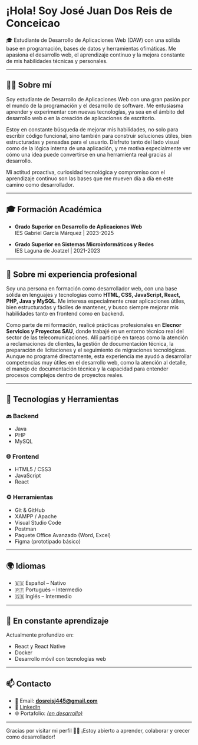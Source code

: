 #  ¡Hola! Soy José Juan Dos Reis de Conceicao

🎓 Estudiante de Desarrollo de Aplicaciones Web (DAW) con una sólida base en programación, bases de datos y herramientas ofimáticas. Me apasiona el desarrollo web, el aprendizaje continuo y la mejora constante de mis habilidades técnicas y personales.

---

## 👨‍💻 Sobre mí

Soy estudiante de Desarrollo de Aplicaciones Web con una gran pasión por el mundo de la programación y el desarrollo de software. Me entusiasma aprender y experimentar con nuevas tecnologías, ya sea en el ámbito del desarrollo web o en la creación de aplicaciones de escritorio.

Estoy en constante búsqueda de mejorar mis habilidades, no solo para escribir código funcional, sino también para construir soluciones útiles, bien estructuradas y pensadas para el usuario. Disfruto tanto del lado visual como de la lógica interna de una aplicación, y me motiva especialmente ver cómo una idea puede convertirse en una herramienta real gracias al desarrollo.

Mi actitud proactiva, curiosidad tecnológica y compromiso con el aprendizaje continuo son las bases que me mueven día a día en este camino como desarrollador.

---

## 🎓 Formación Académica

- **Grado Superior en Desarrollo de Aplicaciones Web**  
  IES Gabriel García Márquez | 2023-2025

- **Grado Superior en Sistemas Microinformáticos y Redes**  
  IES Laguna de Joatzel | 2021-2023
---

## 💼 Sobre mi experiencia profesional

Soy una persona en formación como desarrollador web, con una base sólida en lenguajes y tecnologías como **HTML, CSS, JavaScript, React, PHP, Java y MySQL**. Me interesa especialmente crear aplicaciones útiles, bien estructuradas y fáciles de mantener, y busco siempre mejorar mis habilidades tanto en frontend como en backend.

Como parte de mi formación, realicé prácticas profesionales en **Elecnor Servicios y Proyectos SAU**, donde trabajé en un entorno técnico real del sector de las telecomunicaciones. Allí participé en tareas como la atención a reclamaciones de clientes, la gestión de documentación técnica, la preparación de licitaciones y el seguimiento de migraciones tecnológicas. Aunque no programé directamente, esta experiencia me ayudó a desarrollar competencias muy útiles en el desarrollo web, como la atención al detalle, el manejo de documentación técnica y la capacidad para entender procesos complejos dentro de proyectos reales.

---

## 🧰 Tecnologías y Herramientas

### 🔙 Backend
- Java
- PHP
- MySQL

### 🌐 Frontend
- HTML5 / CSS3
- JavaScript
- React

### ⚙️ Herramientas
- Git & GitHub
- XAMPP / Apache
- Visual Studio Code
- Postman
- Paquete Office Avanzado (Word, Excel)
- Figma (prototipado básico)

---

## 🌍 Idiomas

- 🇪🇸 Español – Nativo  
- 🇵🇹 Portugués – Intermedio  
- 🇬🇧 Inglés – Intermedio  

---

## 🚀 En constante aprendizaje

Actualmente profundizo en:
- React y React Native
- Docker
- Desarrollo móvil con tecnologías web

---

## 📫 Contacto

- 📧 Email: **dosreisj445@gmail.com**
- 🔗 [LinkedIn](https://www.linkedin.com/in/jose-juan-dos-reis-40aa10262/)
- 🌐 Portafolio: [*(en desarrollo)*](https://crankyjj.github.io/portafolio-jose/)

---

Gracias por visitar mi perfil 👨‍💻 ¡Estoy abierto a aprender, colaborar y crecer como desarrollador!
